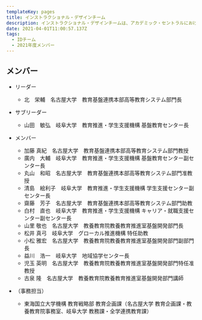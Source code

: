 ```yaml
---
templateKey: pages
title: インストラクショナル・デザインチーム
description: インストラクショナル・デザインチームは、アカデミック・セントラルにおける企画立案を担当します．
date: 2021-04-01T11:00:57.137Z
tags:
  - IDチーム
  - 2021年度メンバー
---
```

## メンバー

* リーダー

  * 北　栄輔　名古屋大学　教育基盤連携本部高等教育システム部門長
* サブリーダー

  * 山田　敏弘　岐阜大学　教育推進・学生支援機構 基盤教育センター長
* メンバー

  * 加藤 真紀　名古屋大学　教育基盤連携本部高等教育システム部門教授
  * 廣内　大輔　岐阜大学　教育推進・学生支援機構 基盤教育センター副センター長
  * 丸山　和昭　名古屋大学　教育基盤連携本部高等教育システム部門准教授
  * 清島　絵利子　岐阜大学　教育推進・学生支援機構 学生支援センター副センター長
  * 齋藤　芳子　名古屋大学　教育基盤連携本部高等教育システム部門助教
  * 白村　直也　岐阜大学　教育推進・学生支援機構 キャリア・就職支援センター副センター長
  * 山里 敬也　名古屋大学　教養教育院教養教育推進室基盤開発部門長
  * 松井 真弓　岐阜大学　グローカル推進機構 特任助教
  * 小松 雅宏　名古屋大学　教養教育院教養教育推進室基盤開発部門副部門長
  * 益川　浩一　岐阜大学　地域協学センター長
  * 児玉 英明　名古屋大学　教養教育院教養教育推進室基盤開発部門特任准教授
  * 古泉 隆　名古屋大学　教養教育院教養教育推進室基盤開発部門講師
* （事務担当）

  * 東海国立大学機構 教育戦略部 教育企画課（名古屋大学 教育企画課・教養教育院事務室、岐阜大学 教務課・全学連携教育課）